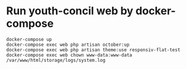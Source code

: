 # Run youth-concil web by docker-compose

```
docker-compose up
docker-compose exec web php artisan october:up
docker-compose exec web php artisan theme:use responsiv-flat-test
docker-compose exec web chown www-data:www-data /var/www/html/storage/logs/system.log
```